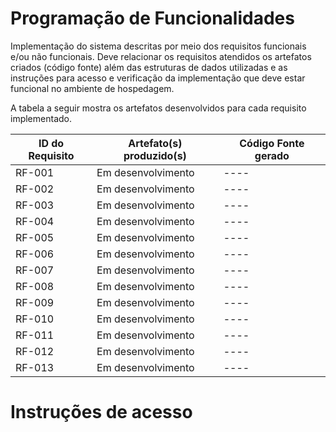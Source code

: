 # Programação de Funcionalidades

Implementação do sistema descritas por meio dos requisitos funcionais e/ou não funcionais. Deve relacionar os requisitos atendidos os artefatos criados (código fonte) além das estruturas de dados utilizadas e as instruções para acesso e verificação da implementação que deve estar funcional no ambiente de hospedagem.

A tabela a seguir mostra os artefatos desenvolvidos para cada requisito implementado.

|ID do Requisito   | Artefato(s) produzido(s) | Código Fonte gerado  |
|------|-----------------------------------------|----|
|RF-001| Em desenvolvimento  |  ----   | 
|RF-002| Em desenvolvimento  |  ----   |    
|RF-003| Em desenvolvimento  |  ----   |  
|RF-004| Em desenvolvimento  |  ----   | 
|RF-005| Em desenvolvimento  |  ----   |   
|RF-006| Em desenvolvimento  |  ----   |  
|RF-007| Em desenvolvimento  |  ----   | 
|RF-008| Em desenvolvimento  |  ----   |      
|RF-009| Em desenvolvimento  |  ----   |      
|RF-010| Em desenvolvimento  |  ----   |   
|RF-011| Em desenvolvimento  |  ----   |   
|RF-012| Em desenvolvimento  |  ----   |  
|RF-013| Em desenvolvimento  |  ----   |  


# Instruções de acesso

